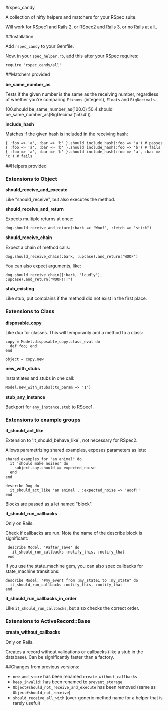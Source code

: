 #rspec_candy


A collection of nifty helpers and matchers for your RSpec suite.

Will work for RSpec1 and Rails 2, or RSpec2 and Rails 3, or no Rails at all..


##Installation

Add `rspec_candy` to your Gemfile.

Now, in your `spec_helper.rb`, add this after your RSpec requires:

    require 'rspec_candy/all'


##Matchers provided

**be_same_number_as**

  Tests if the given number is the same as the receiving number, regardless of whether you're comparing `Fixnums` (integers), `Floats` and `BigDecimals`.

  100.should be_same_number_as(100.0)
  50.4.should be_same_number_as(BigDecimal('50.4'))


**include_hash**

  Matches if the given hash is included in the receiving hash:

    { :foo => 'a', :bar => 'b' }.should include_hash(:foo => 'a') # passes
    { :foo => 'a', :bar => 'b' }.should include_hash(:foo => 'b') # fails
    { :foo => 'a', :bar => 'b' }.should include_hash(:foo => 'a', :baz => 'c') # fails


##Helpers provided


### Extensions to **Object**

**should_receive_and_execute**

  Like "should_receive", but also executes the method.


**should_receive_and_return**

  Expects multiple returns at once:
    
    dog.should_receive_and_return(:bark => "Woof", :fetch => "stick")


**should_receive_chain**

  Expect a chain of method calls:

    dog.should_receive_chain(:bark, :upcase).and_return("WOOF")


  You can also expect arguments, like:
 
    dog.should_receive_chain([:bark, 'loudly'], :upcase).and_return("WOOF!!!")
        
 
**stub_existing**
  
  Like stub, put complains if the method did not exist in the first place.


### Extensions to **Class**

**disposable_copy**

  Like dup for classes. This will temporarily add a method to a class:

    copy = Model.disposable_copy.class_eval do
      def foo; end
    end

    object = copy.new


**new_with_stubs**
  
  Instantiates and stubs in one call:

    Model.new_with_stubs(:to_param => '1')

**stub_any_instance**

  Backport for `any_instance.stub` to RSpec1.

 
### Extensions to **example groups**

**it_should_act_like**

  Extension to 'it_should_behave_like`, not necessary for RSpec2.

  Allows parametrizing shared examples, exposes parameters as lets:

    shared_examples_for "an animal" do
      it 'should make noises' do
        subject.say.should == expected_noise
      end
    end

    describe Dog do
      it_should_act_like 'an animal', :expected_noise => 'Woof!'
    end


  Blocks are passed as a let named "block".


**it_should_run_callbacks**

   Only on Rails.

   Check if callbacks are run. Note the name of the describe block is significant:

     describe Model, '#after_save' do
       it_should_run_callbacks :notify_this, :notify_that
     end
  
   If you use the state_machine gem, you can also spec callbacks for state_machine transitions:


    describe Model, '#my_event from :my_state1 to :my_state" do
      it_should_run_callbacks :notify_this, :notify_that
    end

**it_should_run_callbacks_in_order**

  Like `it_should_run_callbacks`, but also checks the correct order.

  
  

### Extensions to **ActiveRecord::Base**

**create_without_callbacks**
  
  Only on Rails.

  Creates a record without validations or callbacks (like a stub in the database). Can be significantly faster than a factory.



##Changes from previous versions:

- `new_and_store` has been renamed `create_without_callbacks`
- `keep_invalid!` has been renamed to `prevent_storage`
- `Object#should_not_receive_and_execute` has been removed (same as `Object#should_not_receive`)
- `should_receive_all_with` (over-generic method name for a helper that is rarely useful)

